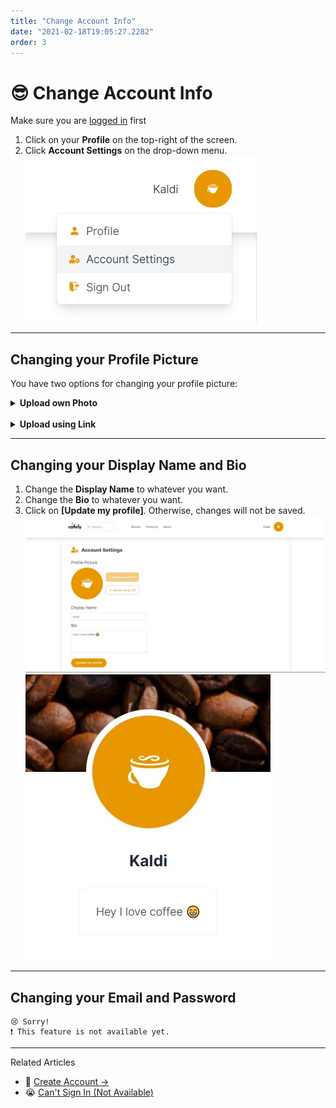 ```yaml
---
title: "Change Account Info"
date: "2021-02-18T19:05:27.2282"
order: 3
---
```


# 😎 Change Account Info

Make sure you are [logged in](/manual/LoggingIn) first

1. Click on your **Profile** on the top-right of the screen.
2. Click **Account Settings** on the drop-down menu.
   ![ChangingAccountInfo](https://raw.githubusercontent.com/seajayrubynose/cafely-pictures/master/manual_images/changingaccountinfo_0.jpg)

---

## Changing your Profile Picture

You have two options for changing your profile picture:

<!-- - [Upload own Photo](#upload_own_photo) - you can upload a file from your device and into our database.
- [Upload using Link](#upload_using_link) - you can get an "image" link from the internet and paste it. -->

<details>
   <summary style={{fontSize: "1.3rem"}}><b>Upload own Photo</b></summary>
   
   You can upload a file from your device and into our database.

   <ol>
      <li>Click on <b>[Upload own Photo]</b></li>
      <li>Choose a photo you want from the files on your device.</li>
      <li>Once the photo is uploaded, your profile picture is already updated. No need to press Update my profile.</li>
   </ol>

</details>

<br />

<details>
   <summary style={{fontSize: "1.3rem"}}><b>Upload using Link</b></summary>
   
   You can get an "image" link from the internet and simply paste it on our site!

   <ol>
      <li>Copy an image link from the internet <i>(.jpg, .png, etc.)</i></li>
      <img src="https://raw.githubusercontent.com/seajayrubynose/cafely-pictures/master/manual_images/changingaccountinfo_3.jpg" /> 
      <li>Click on <b>[Upload using Link]</b></li>
      <li>Paste the link you copied and press <b>[Save]</b></li>
      <img src="https://raw.githubusercontent.com/seajayrubynose/cafely-pictures/master/manual_images/changingaccountinfo_4.jpg" />
      <li>Press <b>[Update my profile]</b>, otherwise your changes will not be saved.</li>
      <img src="https://raw.githubusercontent.com/seajayrubynose/cafely-pictures/master/manual_images/changingaccountinfo_5.jpg" />
   </ol>
</details>

<!-- ### <a name="upload_own_photo" style={{textDecoration: "none"}}>Upload own Photo</a> -->

<!-- ### <a name="upload_using_link" style={{textDecoration: "none"}}>Upload using Link</a> -->

---

## Changing your Display Name and Bio

1.  Change the **Display Name** to whatever you want.
2.  Change the **Bio** to whatever you want.
3.  Click on **[Update my profile]**. Otherwise, changes will not be saved.
    ![ChangingAccountInfo](https://raw.githubusercontent.com/seajayrubynose/cafely-pictures/master/manual_images/changingaccountinfo_1.jpg)
    ![ChangingAccountInfo](https://raw.githubusercontent.com/seajayrubynose/cafely-pictures/master/manual_images/changingaccountinfo_2.jpg)

---

## Changing your Email and Password

```
😢 Sorry!
❗ This feature is not available yet.
```

---

Related Articles

- 🤩 [Create Account &rarr;](/manual/CreatingAccount)
- 😭 [Can't Sign In (Not Available)](/manual/CantSignIn)
